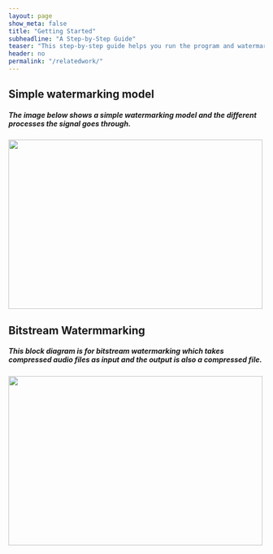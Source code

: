 ```yaml
---
layout: page
show_meta: false
title: "Getting Started"
subheadline: "A Step-by-Step Guide"
teaser: "This step-by-step guide helps you run the program and watermark your audio."
header: no
permalink: "/relatedwork/"
---
```



<html>
<body>

<h2>Simple watermarking model </h2>
<h5>The image below shows a simple watermarking model and the different processes the signal goes through.</h5>
<img src="https://lh4.googleusercontent.com/1Q3JcWJjW0dvFsiUf4WatcEB-BdRr2DI2g-3SWtWyaqDVt9izyGcBQ1o2wBudqZHW1zJGl8NhV0AgUB5HCvhthFD36udrxAKddIlct0p"  width="500" height="333">


<h2>Bitstream Watermmarking </h2>
<h5>This block diagram is for bitstream watermarking which takes compressed audio files as input and the output is also a compressed file. </h5>
<img src="https://lh6.googleusercontent.com/hyyV-8N-OkofM4wv-uYPsQruTh57eJm8cWHA0-UtglXm6iNj-4iEArqKPcwyKfAjtvKC6pIN1j6PSBYzSxJfwTWEgksCBpv_fuB2khCg"  width="500" height="333">

</body>
</html>

